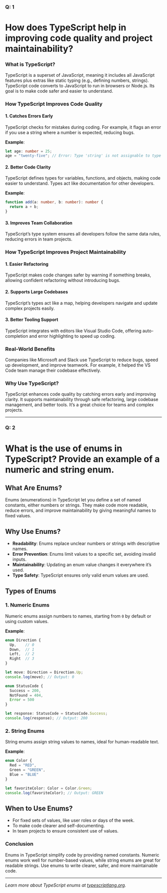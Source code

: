 ### Q: 1

# How does TypeScript help in improving code quality and project maintainability?

### What is TypeScript?

TypeScript is a superset of JavaScript, meaning it includes all JavaScript features plus extras like static typing (e.g., defining numbers, strings). TypeScript code converts to JavaScript to run in browsers or Node.js. Its goal is to make code safer and easier to understand.

### How TypeScript Improves Code Quality

#### 1. Catches Errors Early
TypeScript checks for mistakes during coding. For example, it flags an error if you use a string where a number is expected, reducing bugs.

**Example**:
```typescript
let age: number = 25;
age = "twenty-five"; // Error: Type 'string' is not assignable to type 'number'
```

#### 2. Better Code Clarity
TypeScript defines types for variables, functions, and objects, making code easier to understand. Types act like documentation for other developers.

**Example**:
```typescript
function add(a: number, b: number): number {
  return a + b;
}
```

#### 3. Improves Team Collaboration
TypeScript’s type system ensures all developers follow the same data rules, reducing errors in team projects.

### How TypeScript Improves Project Maintainability

#### 1. Easier Refactoring
TypeScript makes code changes safer by warning if something breaks, allowing confident refactoring without introducing bugs.

#### 2. Supports Large Codebases
TypeScript’s types act like a map, helping developers navigate and update complex projects easily.

#### 3. Better Tooling Support
TypeScript integrates with editors like Visual Studio Code, offering auto-completion and error highlighting to speed up coding.

### Real-World Benefits
Companies like Microsoft and Slack use TypeScript to reduce bugs, speed up development, and improve teamwork. For example, it helped the VS Code team manage their codebase effectively.

### Why Use TypeScript?
TypeScript enhances code quality by catching errors early and improving clarity. It supports maintainability through safe refactoring, large codebase management, and better tools. It’s a great choice for teams and complex projects.

-------------

### Q: 2
# What is the use of enums in TypeScript? Provide an example of a numeric and string enum.

## What Are Enums?

Enums (enumerations) in TypeScript let you define a set of named constants, either numbers or strings. They make code more readable, reduce errors, and improve maintainability by giving meaningful names to fixed values.

## Why Use Enums?

- **Readability**: Enums replace unclear numbers or strings with descriptive names.
- **Error Prevention**: Enums limit values to a specific set, avoiding invalid inputs.
- **Maintainability**: Updating an enum value changes it everywhere it’s used.
- **Type Safety**: TypeScript ensures only valid enum values are used.

## Types of Enums

### 1. Numeric Enums
Numeric enums assign numbers to names, starting from `0` by default or using custom values.

**Example**:
```typescript
enum Direction {
  Up,    // 0
  Down,  // 1
  Left,  // 2
  Right  // 3
}

let move: Direction = Direction.Up;
console.log(move); // Output: 0

enum StatusCode {
  Success = 200,
  NotFound = 404,
  Error = 500
}

let response: StatusCode = StatusCode.Success;
console.log(response); // Output: 200
```

### 2. String Enums
String enums assign string values to names, ideal for human-readable text.

**Example**:
```typescript
enum Color {
  Red = "RED",
  Green = "GREEN",
  Blue = "BLUE"
}

let favoriteColor: Color = Color.Green;
console.log(favoriteColor); // Output: GREEN
```

## When to Use Enums?

- For fixed sets of values, like user roles or days of the week.
- To make code clearer and self-documenting.
- In team projects to ensure consistent use of values.

### Conclusion

Enums in TypeScript simplify code by providing named constants. Numeric enums work well for number-based values, while string enums are great for readable strings. Use enums to write clearer, safer, and more maintainable code.

---

*Learn more about TypeScript enums at [typescriptlang.org](https://www.typescriptlang.org/docs/handbook/enums.html).*